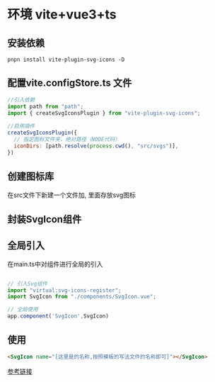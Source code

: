 # 环境 vite+vue3+ts

## 安装依赖

```text
pnpn install vite-plugin-svg-icons -D
```


## 配置vite.configStore.ts  文件

```js
//引入依赖
import path from "path";
import { createSvgIconsPlugin } from "vite-plugin-svg-icons";
 
//启用插件
createSvgIconsPlugin({
  // 指定图标文件夹，绝对路径（NODE代码）
  iconDirs: [path.resolve(process.cwd(), "src/svgs")],
})
```

## 创建图标库

在src文件下新建一个文件加, 里面存放svg图标


## 封装SvgIcon组件


## 全局引入

在main.ts中对组件进行全局的引入
```js

// 引入Svg组件
import "virtual:svg-icons-register";
import SvgIcon from "./components/SvgIcon.vue";

// 全局使用
app.component('SvgIcon',SvgIcon)
```

## 使用

```html
<SvgIcon name="[这里是的名称,按照模板的写法文件的名称即可]"></SvgIcon>
```

[参考链接](https://blog.csdn.net/qq_34205305/article/details/128963722)
